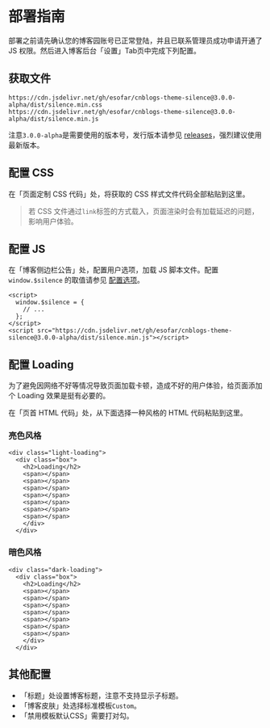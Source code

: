 # 部署指南

部署之前请先确认您的博客园账号已正常登陆，并且已联系管理员成功申请开通了 JS 权限。然后进入博客后台「设置」Tab页中完成下列配置。

## 获取文件

```
https://cdn.jsdelivr.net/gh/esofar/cnblogs-theme-silence@3.0.0-alpha/dist/silence.min.css
https://cdn.jsdelivr.net/gh/esofar/cnblogs-theme-silence@3.0.0-alpha/dist/silence.min.js
```

注意`3.0.0-alpha`是需要使用的版本号，发行版本请参见 [releases](https://github.com/esofar/cnblogs-theme-silence/releases)，强烈建议使用最新版本。

## 配置 CSS 

在「页面定制 CSS 代码」处，将获取的 CSS 样式文件代码全部粘贴到这里。

> 若 CSS 文件通过`link`标签的方式载入，页面渲染时会有加载延迟的问题，影响用户体验。

## 配置 JS

在「博客侧边栏公告」处，配置用户选项，加载 JS 脚本文件。配置 `window.$silence` 的取值请参见 [配置选项](/options?id=配置选项)。
```
<script>
  window.$silence = {
    // ...
  };
</script>
<script src="https://cdn.jsdelivr.net/gh/esofar/cnblogs-theme-silence@3.0.0-alpha/dist/silence.min.js"></script>
```

## 配置 Loading

为了避免因网络不好等情况导致页面加载卡顿，造成不好的用户体验，给页面添加个 Loading 效果是挺有必要的。

在「页首 HTML 代码」处，从下面选择一种风格的 HTML 代码粘贴到这里。

### 亮色风格

``` light
<div class="light-loading">
  <div class="box">
    <h2>Loading</h2>
    <span></span>
    <span></span>
    <span></span>
    <span></span>
    <span></span>
    <span></span>
    <span></span>
    </div>
  </div>
```

### 暗色风格

``` dark
<div class="dark-loading">
  <div class="box">
    <h2>Loading</h2>
    <span></span>
    <span></span>
    <span></span>
    <span></span>
    <span></span>
    <span></span>
    <span></span>
    </div>
  </div>
```

## 其他配置

- 「标题」处设置博客标题，注意不支持显示子标题。
- 「博客皮肤」处选择标准模板`Custom`。
- 「禁用模板默认CSS」需要打对勾。